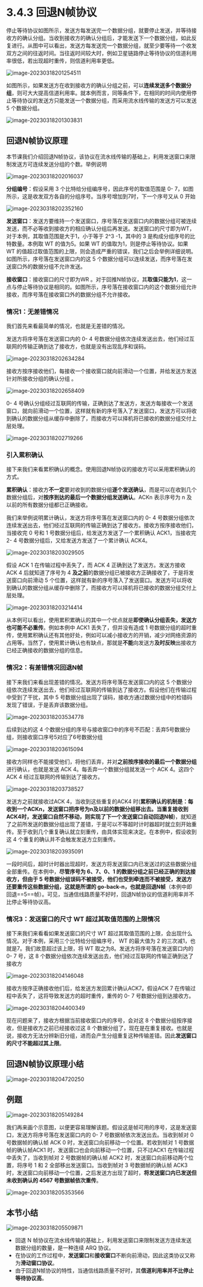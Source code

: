 # 3.4.3 回退N帧协议

停止等待协议如图所示，发送方每发送完一个数据分组，就要停止发送，并等待接收方的确认分组。当收到接收方的确认分组后，才能发送下一个数据分组，如此反复进行。从图中可以看出，发送方每发送完一个数据分组，就至少要等待一个收发双方之间的往返时间。当往返时间较大时，例如卫星链路停止等待协议的信道利用率很低，若出现超时重传，则信道利用率更低。

![image-20230318201254511](./assets/image-20230318201254511.png)

如图所示，如果发送方在收到接收方的确认分组之前，可以**连续发送多个数据分组**，则可大大提高信道利用率。就本例而言，同等条件下，在相同的时间内使用停止等待协议的发送方只能发送一个数据分组，而采用流水线传输的发送方可以发送 5 个数据分组。

![image-20230318201303831](./assets/image-20230318201303831.png)

## 回退N帧协议原理

本节课我们介绍回退N帧协议，该协议在流水线传输的基础上，利用发送窗口来限制发送方可连续发送分组的个数。举例说明

![image-20230318202016037](./assets/image-20230318202016037.png)

**分组编号**：假设采用 3 个比特给分组编序号，因此序号的取值范围是 0- 7，如图所示，这是收发双方各自的分组序号。当序号增加到7时，下一个序号又从 0 开始

![image-20230318202352160](./assets/image-20230318202352160.png)

**发送窗口**：发送方要维持一个发送窗口，序号落在发送窗口内的数据分组可被连续发送，而不必等收到接收方的相应确认分组后再发送。发送窗口的尺寸即为WT，对于本例，其取值范围是大于1，小于等于 2^3 -1，其中的 3 是构成分组序号的比特数量。本例取 WT 的值为5。如果 WT 的值取为1，则是停止等待协议。如果 WT 的值超过取值范围的上限，则会造成严重的错误，我们之后会举例详细说明。如图所示，序号落在发送窗口内的这 5 个数据分组可以连续发送，而序号落在发送窗口外的数据分组不允许发送。

**接收窗口**：接收窗口的尺寸即为WR 。对于回推N帧协议，其**取值只能为1**，这一点与停止等待协议是相同的。如图所示，序号落在接收窗口内的这个数据分组允许接收，而序号落在接收窗口外的数据分组不允许接收。

### 情况1：无差错情况

我们首先来看最简单的情况，也就是无差错的情况。

发送方将序号落在发送窗口内的 0- 4 号数据分组依次连续发送出去，他们经过互联网的传输正确到达了接收方，也就是没有出现乱序和误码。

![image-20230318202634284](./assets/image-20230318202634284.png)

接收方按序接收他们，每接收一个接收窗口就向前滑动一个位置，并给发送方发送针对所接收分组的确认分组 。

![image-20230318202658409](./assets/image-20230318202658409.png)

0- 4 号确认分组经过互联网的传输，正确到达了发送方，发送方每接收一个发送窗口，就向前滑动一个位置，这样就有新的序号落入了发送窗口，发送方可以将收到确认的数据分组从缓存中删除了，而接收方可以择机将已接收的数据分组交付上层处理。

![image-20230318202719266](./assets/image-20230318202719266.png)

### 引入累积确认

接下来我们来看累积确认的概念。使用回退N帧协议的接收方可以采用累积确认的方式。

**累积确认**：接收方**不一定**要对收到的数据分组**逐个发送确认**，而是可以在收到几个数据分组后，对**按序到达的最后一个数据分组发送确认**。ACKn 表示序号为 n 及以前的所有数据分组都已正确接收。

我们来举例说明累计确认，发送方将序号落在发送窗口内的 0- 4 号数据分组依次连续发送出去，他们经过互联网的传输正确到达了接收方。接收方按序接收他们，当接收完 0 号和 1 号数据分组后，给发送方发送了一个累积确认 ACK1，当接收完 2- 4 号数据分组后，又给发送方发送了一个累计确认 ACK4。

![image-20230318203029505](./assets/image-20230318203029505.png)

假设 ACK 1 在传输过程中丢失了，而 ACK 4 正确到达了发送方。发送方接收 ACK 4 后就知道了序号为 4 **及之前**的数据分组已被接收方正确接收了，于是将发送窗口向前滑动 5 个位置，这样就有新的序号落入了发送窗口。发送方可以将收到确认的数据分组从缓存中删除了，而接收方可以择机将已接收的数据分组交付上层处理。

![image-20230318203214414](./assets/image-20230318203214414.png)

从本例可以看出，使用累积累确认的其中一个优点就是**即使确认分组丢失，发送方也可能不必重传**。例如本例中 ACK1 丢失了，但并没有造成 1 号数据分组的超时重传，使用累积确认还有其他好处，例如可以减小接收方的开销，减少对网络资源的占用等。当然了，使用累计确认也有缺点，那就是**不能**向发送方**及时反映**出接收方已经正确接收的数据分组的信息。

### 情况2：有差错情况回退N帧

接下来我们来看出现差错的情况。发送方将序号落在发送窗口内的这 5 个数据分组依次连续发送出去，他们经过互联网的传输到达了接收方。假设他们在传输过程中受到了干扰，其中 5 号数据分组出现了误码，接收方通过数据分组中的检错码发现了错误，于是丢弃该数据分组。

![image-20230318203534778](./assets/image-20230318203534778.png)

后续到达的这 4 个数据分组的序号与接收窗口中的序号不匹配：丢弃5号数据分组，则接收窗口序号5对应了6号数据分组

![image-20230318203615094](./assets/image-20230318203615094.png)

接收方同样也不能接受他们，将他们丢弃，并对**之前按序接收的最后一个数据分组**进行确认，也就是发送 ACK 4。每丢弃一个数据分组就发送一个 ACK 4。这四个 ACK 4 经过互联网的传输到达了接收方。

![image-20230318203738527](./assets/image-20230318203738527.png)



发送方之前就接收过ACK 4，当收到这些重复的ACK4 时(**累积确认的机制是：每收到一个ACKn，发送窗口把序号为n及以前的数据分组移出去。当重复接收到ACK4时，发送窗口自然不移动，则实现了下一个发送窗口自动回退N帧**)，就知道了之前所发送的数据分组出现了差错，于是可以不等超时计时器超时就立刻开始重传。至于收到几个重复确认就立刻重传，由具体实现来决定。在本例中，假设收到这 4 个重复的确认并不会触发发送方立刻重传。

![image-20230318203935091](./assets/image-20230318203935091.png)

一段时间后，超时计时器出现超时，发送方将发送窗口内已发送过的这些数据分组全部重传。在本例中，**尽管序号为 6、7、0、1 的数据分组之前已经正确的到达接收方，但由于 5 号数据分组误码不被接受，他们也受到牵连而不被接受，发送方还要重传这些数据分组，这就是所谓的 go-back-n，也就是回退N帧**（本例中即回退==5==帧）。可见，当通信线路质量不好时，回退N帧协议的信道利用率并不比停止等待协议高。

### 情况3：发送窗口的尺寸 WT 超过其取值范围的上限情况

接下来我们来看看如果发送窗口的尺寸 WT 超过其取值范围的上限，会出现什么情况。对于本例，采用三个比特给分组编序号， WT 的最大值为 2 的三次减1，也就是7。我们故意超过该上限，将 WT 取之为8。发送方将序号落在发送窗口内的 0- 7 号，这 8 个数据分组依次连续发送出去，他们经过互联网的传输正确到达了接收方

![image-20230318204146048](./assets/image-20230318204146048.png)

接收方按序正确接收他们后，给发送方发回累计确认ACK7。假设ACK 7 在传输过程中丢失了，这将导致发送方的超时重传，重传的 0- 7 号数据分组到达接收方。

![image-20230318204400349](./assets/image-20230318204400349.png)

现在问题来了，接收方根据当前接收窗口内的序号，会对这 8 个数据分组按序接收，但是接收方之前已经接收过这 8 个数据分组了，现在是在重复接收。也就是说，接收方无法分辨新旧分组，进而会产生分组重复这种传输差错。因此**发送窗口的尺寸不能超过其上限**。

## 回退N帧协议原理小结

![image-20230318204720250](./assets/image-20230318204720250.png)

## 例题

![image-20230318205149284](./assets/image-20230318205149284.png)

我们再来画个示意图，以便更容易理解该题。假设这是帧可用的序号，这是发送窗口，发送方将序号落在发送窗口内的 0- 7 号数据帧依次发送出去。当收到帧对 0 号数据帧的确认帧 ACK 0 时，发送窗口向前移动一个位置。若收到帧对 1 号数据帧的确认帧ACK1 时，发送窗口也会向前移动一个位置，只不过ACK1 在传输过程中丢失了，当收到帧对 2 号数据帧的确认帧 ACK2 时，发送窗口向前移动两个位置，将序号 1 和 2 全部移出发送窗口。当收到帧对 3 号数据帧的确认帧 ACK3 时，发送窗口向前移动一个位置，之后发送方出现了超时，**将发送窗口内已发送但未收到确认的 4567 号数据帧依次重传**。

![image-20230318205353566](./assets/image-20230318205353566.png)

## 本节小结

![image-20230318205509871](./assets/image-20230318205509871.png)

- 回退 N 帧协议在流水线传输的基础上，利用发送窗口来限制发送方连续发送数据分组的数量，是一种连续 ARQ 协议。
- 在协议的工作过程中，**发送窗口**和**接收窗口**不断向前滑动，因此这类协议又称为**滑动窗口协议**。
- 由于回退N帧协议的特性，当通信线路质量不好时，其**信道利用率并不比停止等待协议高**。